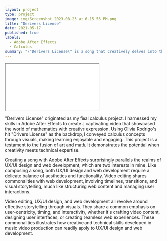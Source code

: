 ```yaml
---
layout: project
type: project
image: img/Screenshot 2023-08-23 at 6.15.56 PM.png
title: "Derivers License"
date: 2021-05-17
published: true
labels:
  - Adobe After Effects
  - Calculus
summary: "\"Derivers License\" is a song that creatively delves into the topic of calculus derivatives. It was composed and directed by me, Shedrick Ulibas, and cleverly uses the melody of Olivia Rodrigo's hit song \"Drivers License\" to explore mathematical concepts, making it a unique and educational adaptation."
---
```



<div class="ratio ratio-16x9">
  <iframe src="[https://www.youtube.com/watch?v=A1G0Yn_G3fE](https://youtu.be/A1G0Yn_G3fE?si=OFn9nq7MtXB3tUsh)" title="YouTube video" allowfullscreen></iframe>
</div>

"Derivers License" originated as my final calculus project. I harnessed my skills in Adobe After Effects to create a captivating video that showcased the world of mathematics with creative expression. Using Olivia Rodrigo's hit "Drivers License" as the backdrop, I conveyed calculus concepts through visuals, making learning enjoyable and engaging. This project is a testament to the fusion of art and math. It demonstrates the potential when creativity meets technical expertise.

Creating a song with Adobe After Effects surprisingly parallels the realms of UX/UI design and web development, which are two interests in mine. Like composing a song, both UX/UI design and web development require a delicate balance of aesthetics and functionality. Video editing shares commonalities with web development, involving timelines, transitions, and visual storytelling, much like structuring web content and managing user interactions.

Video editing, UX/UI design, and web development all revolve around effective storytelling through visuals. They share a common emphasis on user-centricity, timing, and interactivity, whether it's crafting video content, designing user interfaces, or creating seamless web experiences. These commonalities illustrates how creative and technical skills developed in music video production can readily apply to UX/UI design and web development.
